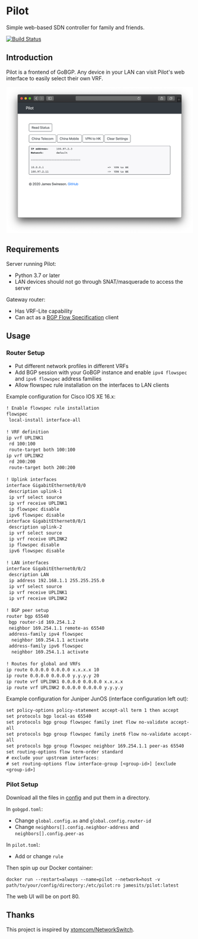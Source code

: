 # Pilot

Simple web-based SDN controller for family and friends.

[![Build Status](https://dev.azure.com/nekomimiswitch/General/_apis/build/status/pilot?branchName=master)](https://dev.azure.com/nekomimiswitch/General/_build/latest?definitionId=81&branchName=master)

## Introduction

Pilot is a frontend of GoBGP. Any device in your LAN can visit Pilot's web interface to easily select their own VRF.

![Pilot web interface screenshot](assets/pilot-webui.png)

## Requirements

Server running Pilot:
* Python 3.7 or later
* LAN devices should not go through SNAT/masquerade to access the server

Gateway router:
* Has VRF-Lite capability
* Can act as a [BGP Flow Specification](https://tools.ietf.org/html/rfc5575) client

## Usage

### Router Setup

* Put different network profiles in different VRFs
* Add BGP session with your GoBGP instance and enable `ipv4 flowspec` and `ipv6 flowspec` address families
* Allow flowspec rule installation on the interfaces to LAN clients

Example configuration for Cisco IOS XE 16.x:
```
! Enable flowspec rule installation
flowspec
 local-install interface-all

! VRF definition
ip vrf UPLINK1
 rd 100:100
 route-target both 100:100
ip vrf UPLINK2
 rd 200:200
 route-target both 200:200

! Uplink interfaces
interface GigabitEthernet0/0/0
 description uplink-1
 ip vrf select source
 ip vrf receive UPLINK1
 ip flowspec disable
 ipv6 flowspec disable
interface GigabitEthernet0/0/1
 description uplink-2
 ip vrf select source
 ip vrf receive UPLINK2
 ip flowspec disable
 ipv6 flowspec disable

! LAN interfaces
interface GigabitEthernet0/0/2
 description LAN
 ip address 192.168.1.1 255.255.255.0
 ip vrf select source
 ip vrf receive UPLINK1
 ip vrf receive UPLINK2

! BGP peer setup
router bgp 65540
 bgp router-id 169.254.1.2
 neighbor 169.254.1.1 remote-as 65540
 address-family ipv4 flowspec
  neighbor 169.254.1.1 activate
 address-family ipv6 flowspec
  neighbor 169.254.1.1 activate

! Routes for global and VRFs
ip route 0.0.0.0 0.0.0.0 x.x.x.x 10
ip route 0.0.0.0 0.0.0.0 y.y.y.y 20
ip route vrf UPLINK1 0.0.0.0 0.0.0.0 x.x.x.x
ip route vrf UPLINK2 0.0.0.0 0.0.0.0 y.y.y.y
```

Example configuration for Juniper JunOS (interface configuration left out):
```
set policy-options policy-statement accept-all term 1 then accept
set protocols bgp local-as 65540
set protocols bgp group flowspec family inet flow no-validate accept-all
set protocols bgp group flowspec family inet6 flow no-validate accept-all
set protocols bgp group flowspec neighbor 169.254.1.1 peer-as 65540
set routing-options flow term-order standard
# exclude your upstream interfaces:
# set routing-options flow interface-group [<group-id>] [exclude <group-id>]
```

### Pilot Setup

Download all the files in [config](config) and put them in a directory. 

In `gobgpd.toml`:
* Change `global.config.as` and `global.config.router-id`
* Change `neighbors[].config.neighbor-address` and `neighbors[].config.peer-as`

In `pilot.toml`:
* Add or change `rule`

Then spin up our Docker container:
```shell
docker run --restart=always --name=pilot --network=host -v path/to/your/config/directory:/etc/pilot:ro jamesits/pilot:latest
```

The web UI will be on port 80.

## Thanks

This project is inspired by [xtomcom/NetworkSwitch](https://github.com/xtomcom/NetworkSwitch).

